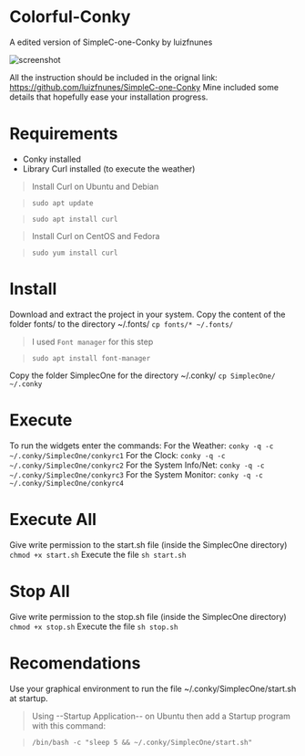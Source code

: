 # Colorful-Conky

A edited version of SimpleC-one-Conky by luizfnunes

![screenshot](https://files.catbox.moe/dwj6b6.png)

All the instruction should be included in the orignal link: https://github.com/luizfnunes/SimpleC-one-Conky
Mine included some details that hopefully ease your installation progress.

# Requirements
 + Conky installed
 + Library Curl installed (to execute the weather)
  > Install Curl on Ubuntu and Debian
  
  > `sudo apt update`
  
  > `sudo apt install curl`
  
  > Install Curl on CentOS and Fedora 
  
  > `sudo yum install curl`

# Install
Download and extract the project in your system. 
Copy the content of the folder fonts/ to the directory ~/.fonts/
`cp fonts/* ~/.fonts/`
  > I used `Font manager` for this step 
  
  > `sudo apt install font-manager`
  
Copy the folder SimplecOne for the directory ~/.conky/
`cp SimplecOne/ ~/.conky`

# Execute
To run the widgets enter the commands: 
For the Weather:
  `conky -q -c ~/.conky/SimplecOne/conkyrc1`
For the Clock:
  `conky -q -c ~/.conky/SimplecOne/conkyrc2`
For the System Info/Net:
  `conky -q -c ~/.conky/SimplecOne/conkyrc3`
For the System Monitor:
  `conky -q -c ~/.conky/SimplecOne/conkyrc4`
  
# Execute All
Give write permission to the start.sh file (inside the SimplecOne directory)
  `chmod +x start.sh`
Execute the file
  `sh start.sh`
  
# Stop All
Give write permission to the stop.sh file (inside the SimplecOne directory)
  `chmod +x stop.sh`
Execute the file
  `sh stop.sh`

# Recomendations
Use your graphical environment to run the file ~/.conky/SimplecOne/start.sh at startup.
  > Using --Startup Application-- on Ubuntu then add a Startup program with this command:
  
  > `/bin/bash -c "sleep 5 && ~/.conky/SimplecOne/start.sh"`
